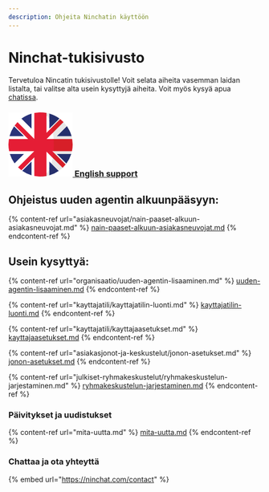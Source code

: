 ```yaml
---
description: Ohjeita Ninchatin käyttöön
---
```


# Ninchat-tukisivusto

Tervetuloa Nincatin tukisivustolle! Voit selata aiheita vasemman laidan listalta, tai valitse alta usein kysyttyjä aiheita. Voit myös kysyä apua [chatissa](https://ninchat.com/contact). &#x20;

### [<img src=".gitbook/assets/en.png" alt="" data-size="line"> English support](https://support.ninchat.com/ninchat-support/v/english/)

## Ohjeistus uuden agentin alkuunpääsyyn:

{% content-ref url="asiakasneuvojat/nain-paaset-alkuun-asiakasneuvojat.md" %}
[nain-paaset-alkuun-asiakasneuvojat.md](asiakasneuvojat/nain-paaset-alkuun-asiakasneuvojat.md)
{% endcontent-ref %}

## Usein kysyttyä:

{% content-ref url="organisaatio/uuden-agentin-lisaaminen.md" %}
[uuden-agentin-lisaaminen.md](organisaatio/uuden-agentin-lisaaminen.md)
{% endcontent-ref %}

{% content-ref url="kayttajatili/kayttajatilin-luonti.md" %}
[kayttajatilin-luonti.md](kayttajatili/kayttajatilin-luonti.md)
{% endcontent-ref %}

{% content-ref url="kayttajatili/kayttajaasetukset.md" %}
[kayttajaasetukset.md](kayttajatili/kayttajaasetukset.md)
{% endcontent-ref %}

{% content-ref url="asiakasjonot-ja-keskustelut/jonon-asetukset.md" %}
[jonon-asetukset.md](asiakasjonot-ja-keskustelut/jonon-asetukset.md)
{% endcontent-ref %}

{% content-ref url="julkiset-ryhmakeskustelut/ryhmakeskustelun-jarjestaminen.md" %}
[ryhmakeskustelun-jarjestaminen.md](julkiset-ryhmakeskustelut/ryhmakeskustelun-jarjestaminen.md)
{% endcontent-ref %}

### Päivitykset ja uudistukset

{% content-ref url="mita-uutta.md" %}
[mita-uutta.md](mita-uutta.md)
{% endcontent-ref %}

### Chattaa ja ota yhteyttä <a href="#chattaa-ja-ota-yhteytta" id="chattaa-ja-ota-yhteytta"></a>

{% embed url="https://ninchat.com/contact" %}
